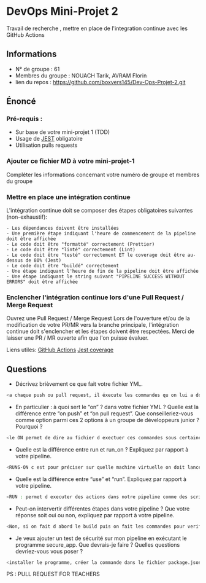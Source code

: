 # DevOps Mini-Projet 2
Travail de recherche , mettre en place de l'integration continue avec les GitHub Actions

## Informations
- N° de groupe : 61
- Membres du groupe : NOUACH Tarik, AVRAM Florin
- lien du repos : https://github.com/boxvers145/Dev-Ops-Projet-2.git


## Énoncé

### Pré-requis :
- Sur base de votre mini-projet 1 (TDD)
- Usage de [JEST](https://jestjs.io/docs/getting-started) obligatoire
- Utilisation pulls requests 


### Ajouter ce fichier MD à votre mini-projet-1
Compléter les informations concernant votre numéro de groupe et membres du groupe

### Mettre en place une intégration continue
L'intégration continue doit se composer des étapes obligatoires suivantes (non-exhaustif):

    - Les dépendances doivent être installées
    - Une première étape indiquant l'heure de commencement de la pipeline doit être affichée
    - Le code doit être "formatté" correctement (Prettier)
    - Le code doit être "linté" correctement (Lint)
    - Le code doit être "testé" correctement ET le coverage doit être au-dessus de 80% (Jest)
    - Le code doit être "buildé" correctement
    - Une étape indiquant l'heure de fin de la pipeline doit être affichée
    - Une étape indiquant le string suivant "PIPELINE SUCCESS WITHOUT ERRORS" doit être affichée

### Enclencher l'intégration continue lors d'une Pull Request / Merge Request
Ouvrez une Pull Request / Merge Request 
Lors de l'ouverture et/ou de la modification de votre PR/MR vers la branche principale, l'intégration continue doit s'enclencher et les étapes doivent être respectées.
Merci de laisser une PR / MR ouverte afin que l'on puisse évaluer.


Liens utiles:
[GitHub Actions](https://docs.github.com/fr/actions)
[Jest coverage](https://www.valentinog.com/blog/jest-coverage/)

## Questions

- Décrivez brièvement ce que fait votre fichier YML.  
```bash
<a chaque push ou pull request, il éxecute les commandes qu on lui a donner, par exemple il fait le prettier:fix, ensuite il build notre application>
```
- En particulier : à quoi sert le “on” ? dans votre fichier YML ?  Quelle est la différence entre “on push” et “on pull request”. Que conseilleriez-vous comme option parmi ces 2 options à un groupe de développeurs junior ? Pourquoi ? 
```bash
<le ON permet de dire au fichier d exectuer ces commandes sous certaine condition, dans notre exemple, lorsque on va push ou faire un pull request. ON PUSH s ignifie que les commandes vont s exectuer a chaque fois qu il y a un push et ON PULL REQUEST, lorsque une pull request sera créer. Pour le groupe de dév junior ça dépend, si ils font souvent des push c est mieux d utiliser le ON PUSH mais ils risquent de surcharger la pipeline, donc je conseille quand même de le faire en ON PULL REQUEST, surtout qu ils vont travailler avec des branches, mais ils sont obliger de créer une pull request>
```
- Quelle est la différence entre run et run_on ?  Expliquez par rapport à votre pipeline.  
```bash
<RUNS-ON c est pour préciser sur quelle machine virtuelle on doit lancer les commandes. RUN c est pour executer les commandes>
```
- Quelle est la différence entre “use” et “run”. Expliquez par rapport à votre pipeline. 
```bash
<RUN : permet d executer des actions dans notre pipeline comme des script ou commande shell. USE : permet d executer des actions dans notre pipeline venant de source externe>
```
- Peut-on intervertir différentes étapes dans votre pipeline ? Que votre réponse soit oui ou non, expliquez par rapport à votre pipeline. 
```bash
<Non, si on fait d abord le build puis on fait les commandes pour verifier nos test, ou faire lint:fix ou prettier:fix et qu il y aura des problemes, ça ne servira a rien car on aura déjà build notre application, il y a un ordre a suivre>
```
- Je veux ajouter un test de sécurité sur mon pipeline en exécutant le programme secure_app. Que devrais-je faire ?  Quelles questions devriez-vous vous poser ? 
```bash
<installer le programme, créer la commande dans le fichier package.json/script, l integrer a la pipeline. Savoir a quel moment appeler le programme dans la pipeline>
```

PS : PULL REQUEST FOR TEACHERS